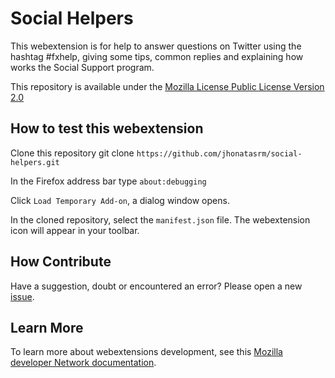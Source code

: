 # Social Helpers

This webextension is for help to answer questions on Twitter using the hashtag #fxhelp, giving some tips, common replies and explaining how works the Social Support program.

This repository is available under the [Mozilla License Public License Version 2.0](https://github.com/jhonatasrm/social-helpers/blob/master/LICENSE)

## How to test this webextension

Clone this repository git clone ```https://github.com/jhonatasrm/social-helpers.git```

In the Firefox address bar type ```about:debugging```

Click ```Load Temporary Add-on```, a dialog window opens.

In the cloned repository, select the ```manifest.json``` file. The webextension icon will appear in your toolbar.

## How Contribute

Have a suggestion, doubt or encountered an error? Please open a new [issue](https://github.com/jhonatasrm/social-helpers/issues/new).

## Learn More
To learn more about webextensions development, see this [Mozilla developer Network documentation](https://developer.mozilla.org/en-US/Add-ons/WebExtensions).
